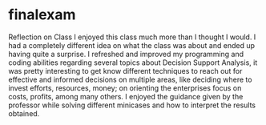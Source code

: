 # finalexam
Reflection on Class
I enjoyed this class much more than I thought I would. I had a completely different idea on what the class was about
and ended up having quite a surprise. I refreshed and improved my programming and coding abilities regarding several
topics about Decision Support Analysis, it was pretty interesting to get know different techniques to reach out for
effective and informed decisions on multiple areas, like deciding where to invest efforts, resources, money; on 
orienting the enterprises focus on costs, profits, among many others. I enjoyed the guidance given by the professor
while solving different minicases and how to interpret the results obtained.  
